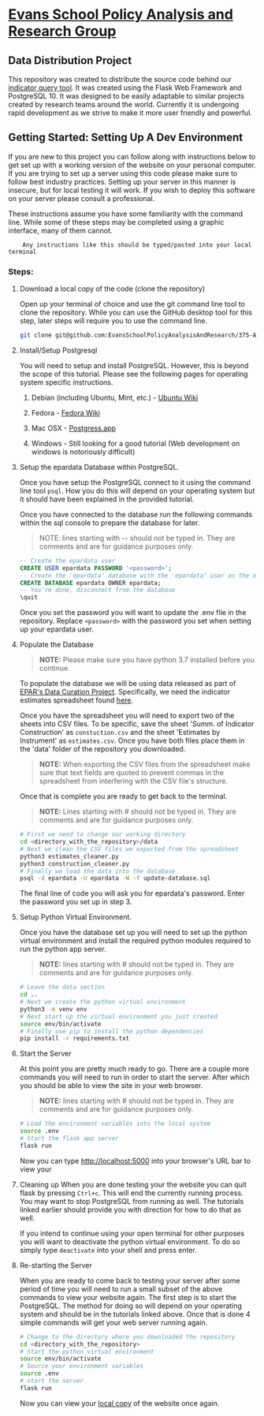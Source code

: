 #   [Evans School Policy Analysis and Research Group][epar]
##  Data Distribution Project

This repository was created to distribute the source code behind 
our [indicator query tool][iqt]. It was created using the  Flask Web Framework 
and PostgreSQL 10. It was designed to be easily adaptable to similar projects
created by research teams around the world. Currently it is undergoing rapid
development as we strive to make it more user friendly and powerful. 

##  Getting Started: Setting Up A Dev Environment

If you are new to this project you can follow along with instructions below to
get set up with a working version of the website on your personal computer. If 
you are trying to set up a server using this code please make sure to follow
best industry practices. Setting up your server in this manner is insecure, but
for local testing it will work. If you wish to deploy this software on your
server please consult a professional.

These instructions assume you have some familiarity with the command line. 
While some of these steps may be completed using a graphic interface, many of 
them cannot. 
```
    Any instructions like this should be typed/pasted into your local terminal
```

### Steps:

1. Download a local copy of the code (clone the repository)
   
   Open up your terminal of choice and use the git command line tool to clone
   the repository. While you can use the GitHub desktop tool for this step, 
   later steps will require you to use the command line. 

   ```sh 
   git clone git@github.com:EvansSchoolPolicyAnalysisAndResearch/375-Ag-DB.git
   ```

2. Install/Setup Postgresql

   You will need to setup and install PostgreSQL. However, this is beyond 
   the scope of  this tutorial. Please see the following pages for operating
   system specific instructions. 

   1. Debian (including Ubuntu, Mint, etc.) - [Ubuntu Wiki][ubuntu]

   2. Fedora - [Fedora Wiki][fedora]

   3. Mac OSX - [Postgress.app][osx]

   4. Windows - Still looking for a good tutorial (Web development on windows
      is notoriously difficult)

3. Setup the epardata Database within PostgreSQL.

   Once you have setup the PostgreSQL connect to it using the command line tool
   `psql`. How you do this will depend on your operating system but it should
   have been explained in the provided tutorial. 

   Once you have connected to the database run the following commands within
   the sql console to prepare the database for later. 

   > NOTE: lines starting with -- should not be typed in. They are comments and
   > are for guidance purposes only. 

   ```sql
   -- Create the epardata user
   CREATE USER epardata PASSWORD '<password>';
   -- Create the 'epardata' database with the 'epardata' user as the owner.
   CREATE DATABASE epardata OWNER epardata;
   -- You're done, disconnect from the database
   \quit
   ```
   Once you set the password you will want to update the .env file in the
   repository. Replace `<password>` with the password you set when setting
   up your epardata user. 

4. Populate the Database

   > __NOTE:__ Please make sure you have python 3.7 installed before you 
   > continue.

   To populate the database we will be using data released as part of [EPAR's 
   Data Curation Project][data]. Specifically, we need the indicator estimates 
   spreadsheet found [here][sheet]. 

   Once you have the spreadsheet you will need to export two of the sheets into
   CSV files. To be specific, save the sheet 'Summ. of Indicator Construction'
   as `constuction.csv` and the sheet 'Estimates by Instrument' as 
   `estimates.csv`. Once you have both files place them in the 'data' folder of
   the repository you downloaded. 

   > __NOTE:__ When exporting the CSV files from the spreadsheet make sure 
   > that text fields are quoted to prevent commas in the spreadsheet from 
   > interfering with the CSV file's structure. 

   Once that is complete you are ready to get back to the terminal.

   > __NOTE:__ Lines starting with # should not be typed in. They are comments 
   > and are for guidance purposes only.

   ```sh
   # First we need to change our working directory
   cd <directory_with_the_repository>/data
   # Next we clean the CSV files we exported from the spreadsheet
   python3 estimates_cleaner.py
   python3 construction_cleaner.py
   # Finally we load the data into the database
   psql -d epardata -U epardata -W -f update-database.sql
   ```

   The final line of code you will ask you for epardata's password. Enter the 
   password you set up in step 3. 

5. Setup Python Virtual Environment.

   Once you have the database set up you will need to set up the python virtual
   environment and install the required python modules required to run the 
   python app server. 
 
   > __NOTE:__ lines starting with # should not be typed in. They are comments 
   > and are for guidance purposes only. 

   ```sh
   # Leave the data section 
   cd ..
   # Next we create the python virtual environment
   python3 -m venv env
   # Next start up the virtual environment you just created
   source env/bin/activate
   # Finally use pip to install the python dependencies
   pip install -r requirements.txt
   ```

6. Start the Server
   
   At this point you are pretty much ready to go. There are a couple more 
   commands you will need to run in order to start the server. After which 
   you should be able to view the site in your web browser.

   > __NOTE:__ lines starting with # should not be typed in. They are comments 
   > and are for guidance purposes only. 

   ```sh
   # Load the environment variables into the local system
   source .env
   # Start the flask app server
   flask run
   ```

   Now you can type [http://localhost:5000][local] into your browser's URL bar
   to view your 

7. Cleaning up
   When you are done testing your the website you can quit flask by pressing 
   `Ctrl+c`. This will end the currently running process. You may want to stop
   PostgreSQL from running as well. The tutorials linked earlier should provide
   you with direction for how to do that as well.

   If you intend to continue using your open terminal for other purposes you
   will want to deactivate the python virtual environment. To do so simply type
   `deactivate` into your shell and press enter.

8. Re-starting the Server
   
   When you are ready to come back to testing your server after some period of time you will need to run a small subset of the above commands to view your
   website again. The first step is to start the PostgreSQL. The method for 
   doing so will depend on your operating system and should be in the tutorials
   linked above. Once that is done 4 simple commands will get your web server
   running again.

   ```sh
   # Change to the directory where you downloaded the repository
   cd <directory_with_the_repository>
   # Start the python virtual environment
   source env/bin/activate
   # Source your environment variables
   source .env
   # start the server
   flask run
   ```
   Now you can view your [local copy][local] of the website once again.


[epar]:     https://evans.uw.edu/policy-impact/epar
[iqt]:      http://v1008.host.s.uw.edu
[ubuntu]:   https://help.ubuntu.com/lts/serverguide/postgresql.html
[fedora]:   https://fedoraproject.org/wiki/PostgreSQL
[osx]:      https://postgresapp.com/
[win]:      https://www.postgresql.org/download/windows/
[data]:     https://evans.uw.edu/policy-impact/epar/agricultural-development-data-curation
[sheet]:    https://github.com/EvansSchoolPolicyAnalysisAndResearch/335_Data-Dissemination/raw/master/EPAR_UW_335_AgDev_Indicator_Estimates.xlsx 
[local]:    http://localhost:5000
